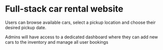 # Full-stack car rental website

Users can browse available cars, select a pickup location and choose their desired pickup date.

Admins will have access to a dedicated dashboard where they can add new cars to the inventory and manage all user bookings
